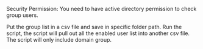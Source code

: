 Security Permission: You need to have active directory permission to check group users.

Put the group list in a csv file and save in specific folder path. 
Run the script, the script will pull out all the enabled user list into another csv file. The script will only include domain group.
